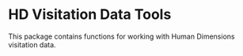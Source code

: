 # HD Visitation Data Tools

This package contains functions for working with Human Dimensions visitation data.

